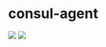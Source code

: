 # consul-agent

[![](https://images.microbadger.com/badges/version/ldejager/consul-agent.svg)](http://microbadger.com/images/ldejager/consul-agent "Get your own version badge on microbadger.com") [![](https://images.microbadger.com/badges/image/ldejager/consul-agent.svg)](http://microbadger.com/images/ldejager/consul-agent "Get your own image badge on microbadger.com")
